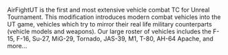 AirFightUT is the first and most extensive vehicle combat TC for Unreal Tournament. This modification introduces modern combat vehicles into
the UT game, vehicles which try to mirror their real life military counterparts (vehicle models and weapons). Our large roster of vehicles
includes the F-15, F-16, Su-27, MiG-29, Tornado, JAS-39, M1, T-80, AH-64 Apache, and more... 
